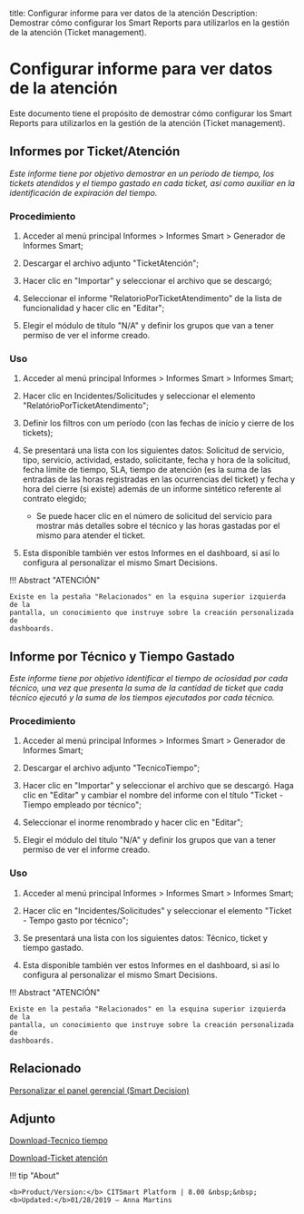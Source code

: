 title: Configurar informe para ver datos de la atención
Description: Demostrar cómo configurar los Smart Reports para utilizarlos en la gestión de la atención (Ticket management).
# Configurar informe para ver datos de la atención


Este documento tiene el propósito de demostrar cómo configurar los Smart Reports
para utilizarlos en la gestión de la atención (Ticket management).

Informes por Ticket/Atención
--------------------------------

*Este informe tiene por objetivo demostrar en un período de tiempo, los tickets
atendidos y el tiempo gastado en cada ticket, así como auxiliar en la
identificación de expiración del tiempo.*

### Procedimiento

1.  Acceder al menú principal Informes \> Informes Smart \> Generador de
    Informes Smart;

2.  Descargar el archivo adjunto "TicketAtención";

3.  Hacer clic en "Importar" y seleccionar el archivo que se descargó;

4.  Seleccionar el informe "RelatorioPorTicketAtendimento" de la lista de
    funcionalidad y hacer clic en "Editar";

5.  Elegir el módulo de título "N/A" y definir los grupos que van a tener
    permiso de ver el informe creado.

### Uso

1.  Acceder al menú principal Informes \> Informes Smart \> Informes Smart;

2.  Hacer clic en Incidentes/Solicitudes y seleccionar el elemento
    "RelatórioPorTicketAtendimento";

3.  Definir los filtros con um período (con las fechas de início y cierre de los
    tickets);

4.  Se presentará una lista con los siguientes datos: Solicitud de servicio,
    tipo, servicio, actividad, estado, solicitante, fecha y hora de la
    solicitud, fecha límite de tiempo, SLA, tiempo de atención (es la suma de
    las entradas de las horas registradas en las ocurrencias del ticket) y fecha
    y hora del cierre (si existe) además de un informe sintético referente al
    contrato elegido;

    -   Se puede hacer clic en el número de solicitud del servicio para mostrar
        más detalles sobre el técnico y las horas gastadas por el mismo para
        atender el ticket.

5.  Esta disponible también ver estos Informes en el dashboard, si así lo
    configura al personalizar el mismo Smart Decisions.

!!! Abstract "ATENCIÓN"

    Existe en la pestaña "Relacionados" en la esquina superior izquierda de la
    pantalla, un conocimiento que instruye sobre la creación personalizada de
    dashboards.

Informe por Técnico y Tiempo Gastado
----------------------------------------

*Este informe tiene por objetivo identificar el tiempo de ociosidad por cada
técnico, una vez que presenta la suma de la cantidad de ticket que cada técnico
ejecutó y la suma de los tiempos ejecutados por cada técnico.*

### Procedimiento

1.  Acceder al menú principal Informes \> Informes Smart \> Generador de
    Informes Smart;

2.  Descargar el archivo adjunto "TecnicoTiempo";

3.  Hacer clic en "Importar" y seleccionar el archivo que se descargó. Haga clic
    en "Editar" y cambiar el nombre del informe con el título "Ticket - Tiempo
    empleado por técnico";

4.  Seleccionar el inorme renombrado y hacer clic en "Editar";

5.  Elegir el módulo del título "N/A" y definir los grupos que van a tener
    permiso de ver el informe creado.

### Uso

1.  Acceder al menú principal Informes \> Informes Smart \> Informes Smart;

2.  Hacer clic en "Incidentes/Solicitudes" y seleccionar el elemento "Ticket -
    Tempo gasto por técnico";

3.  Se presentará una lista con los siguientes datos: Técnico, ticket y tiempo
    gastado.

4.  Esta disponible también ver estos Informes en el dashboard, si así lo
    configura al personalizar el mismo Smart Decisions.

!!! Abstract "ATENCIÓN"

    Existe en la pestaña "Relacionados" en la esquina superior izquierda de la
    pantalla, un conocimiento que instruye sobre la creación personalizada de
    dashboards.




Relacionado
-------

[Personalizar el panel gerencial (Smart Decision)](/es-es/citsmart-platform-8/additional-features/reports/create/dashboard-customize-management-panel-smart-decision.html)

Adjunto
------
[Download-Tecnico tiempo][1]

[Download-Ticket atención][2]



!!! tip "About"

    <b>Product/Version:</b> CITSmart Platform | 8.00 &nbsp;&nbsp;
    <b>Updated:</b>01/28/2019 – Anna Martins


[1]:/es-es/citsmart-platform-8/additional-features/reports/create/smart-reports/configuration/images/tecnico-tempo.citreport

[2]:/es-es/citsmart-platform-8/additional-features/reports/create/smart-reports/configuration/images/ticket-atendimento.citreport
